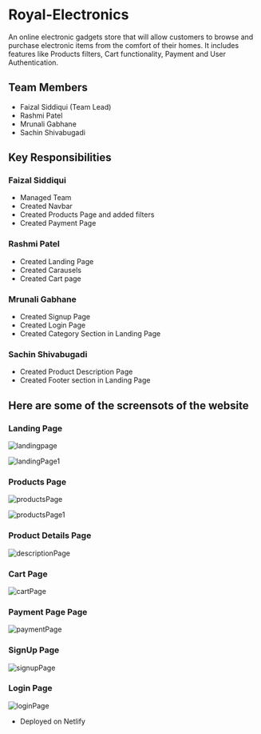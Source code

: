 # Royal-Electronics
An online electronic gadgets store that will allow customers to browse and purchase electronic items from the comfort of their homes.  It includes features like Products filters, Cart functionality, Payment and User Authentication.

## Team Members
 - Faizal Siddiqui (Team Lead)
 - Rashmi Patel
 - Mrunali Gabhane
 - Sachin Shivabugadi
 
 
## Key Responsibilities
 
 ### Faizal Siddiqui
   - Managed Team
   - Created Navbar
   - Created Products Page and added filters
   - Created Payment Page
   
   
 ### Rashmi Patel
   - Created Landing Page
   - Created Carausels
   - Created Cart page
      
   
 ### Mrunali Gabhane
   - Created Signup Page
   - Created Login Page
   - Created Category Section in Landing Page
   
   
 ### Sachin Shivabugadi
   - Created Product Description Page
   - Created Footer section in Landing Page
   
   
 ## Here are some of the screensots of the website
 
 ### Landing Page
 
 ![landingpage](https://user-images.githubusercontent.com/112858862/221991632-6c6ebff6-d134-4929-824e-fdf3482f2871.png)

![landingPage1](https://user-images.githubusercontent.com/112858862/221991676-b2feee65-fad5-47ce-89fa-72fc369e4f06.png)


 ### Products Page
 
 ![productsPage](https://user-images.githubusercontent.com/112858862/221991912-d93ada73-36b3-4374-953c-2243c8ced0ce.png)

![productsPage1](https://user-images.githubusercontent.com/112858862/221991934-ba0a1bb7-3f32-460b-8064-2a0437176b2e.png)

 
 ### Product Details Page
 
 ![descriptionPage](https://user-images.githubusercontent.com/112858862/221991966-381f9c8a-e875-4244-ad00-5855fd521819.png)

 ### Cart Page
 ![cartPage](https://user-images.githubusercontent.com/112858862/221991984-1fffb0a0-931c-41f4-9351-f32978399c25.png)

 ### Payment Page Page
 ![paymentPage](https://user-images.githubusercontent.com/112858862/221992001-b5e43ce1-2175-4a14-9346-cc8fa41c9dee.png)

 ### SignUp Page
 ![signupPage](https://user-images.githubusercontent.com/112858862/221992013-dbad9f32-f954-45c8-a905-20a338778083.png)

 ### Login Page
 ![loginPage](https://user-images.githubusercontent.com/112858862/221992026-c2c56715-a76c-4831-a9b5-419be987ef58.png)
   
   
   
 - Deployed on Netlify
